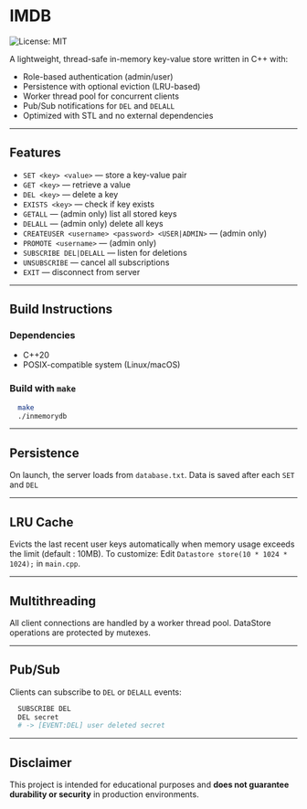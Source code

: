 # IMDB

![License: MIT](https://img.shields.io/badge/License-MIT-yellow.svg)

A lightweight, thread-safe in-memory key-value store written in C++ with:

- Role-based authentication (admin/user)
- Persistence with optional eviction (LRU-based)
- Worker thread pool for concurrent clients
- Pub/Sub notifications for `DEL` and `DELALL`
- Optimized with STL and no external dependencies

---

## Features

- `SET <key> <value>` — store a key-value pair
- `GET <key>` — retrieve a value
- `DEL <key>` — delete a key
- `EXISTS <key>` — check if key exists
- `GETALL` — (admin only) list all stored keys
- `DELALL` — (admin only) delete all keys
- `CREATEUSER <username> <password> <USER|ADMIN>` — (admin only)
- `PROMOTE <username>` — (admin only)
- `SUBSCRIBE DEL|DELALL` — listen for deletions
- `UNSUBSCRIBE` — cancel all subscriptions
- `EXIT` — disconnect from server

---

## Build Instructions

### Dependencies
- C++20
- POSIX-compatible system (Linux/macOS)

### Build with `make`
```bash
  make
  ./inmemorydb
```
---

## Persistence

On launch, the server loads from `database.txt`. Data is saved after each `SET` and `DEL`

---

## LRU Cache

Evicts the last recent user keys automatically when memory usage exceeds the limit (default : 10MB).
To customize:
Edit `Datastore store(10 * 1024 * 1024);` in `main.cpp`. 

---

## Multithreading
All client connections are handled by a worker thread pool. DataStore operations are protected by mutexes.

---

## Pub/Sub

Clients can subscribe to `DEL` or `DELALL` events:

```bash 
  SUBSCRIBE DEL
  DEL secret
  # -> [EVENT:DEL] user deleted secret
```

---

## Disclaimer

This project is intended for educational purposes and **does not guarantee durability or security** in production environments.
